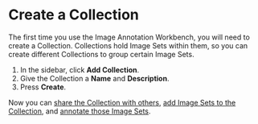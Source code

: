 # Create a Collection

The first time you use the Image Annotation Workbench, you will need to create a Collection. Collections hold Image Sets within them, so you can create different Collections to group certain Image Sets.

1.	In the sidebar, click **Add Collection**.
2.	Give the Collection a **Name** and **Description**.
3.	Press **Create**.

Now you can [share the Collection with others](https://systemik-solutions.github.io/Glycerine_Guide/2.%20Share%20a%20Collection/Share%20a%20Collection.html), [add Image Sets to the Collection](https://systemik-solutions.github.io/Glycerine_Guide/3.%20Create%20an%20Image%20Set/Create%20an%20Image%20Set.html#create-an-image-set), and [annotate those Image Sets](https://systemik-solutions.github.io/Glycerine_Guide/4.%20Annotate%20an%20Image%20Set/Annotate%20an%20Image%20Set.html).
